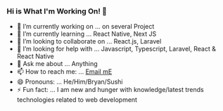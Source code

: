 ### Hi is What I'm Working On! 👋


- 🔭 I’m currently working on ... on several Project
- 🌱 I’m currently learning ... React Native, Next JS
- 👯 I’m looking to collaborate on ... React.js, Laravel
- 🤔 I’m looking for help with ... Javascript, Typescript, Laravel, React & React Native
- 💬 Ask me about ... Anything
- 📫 How to reach me: ... [Email mE](mailto:bryanyf@hotmail.com)
- 😄 Pronouns: ... He/Him/Bryan/Sushi
- ⚡ Fun fact: ... I am new and hunger with knowledge/latest trends technologies related to web development

